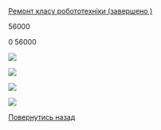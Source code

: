 ## 
[Ремонт класу робототехніки (завершено )](/info/for-grads/ремонт-класу-робототехніки/)

56000

0
56000



![](/images/blog/ремонт-класу-робототехніки/r1.jpg)



![](/images/blog/ремонт-класу-робототехніки/r2.jpg)



![](/images/blog/ремонт-класу-робототехніки/r3.jpg)



![](/images/blog/ремонт-класу-робототехніки/r4.jpg)


<!-- <form action="/%D0%B4%D0%BB%D1%8F-%D0%B2%D0%B8%D0%BF%D1%83%D1%81%D0%BA%D0%BD%D0%B8%D0%BA%D1%96%D0%B2/%D1%80%D0%B5%D0%BC%D0%BE%D0%BD%D1%82-%D0%BA%D0%BB%D0%B0%D1%81%D1%83-%D1%80%D0%BE%D0%B1%D0%BE%D1%82%D0%BE%D1%82%D0%B5%D1%85%D0%BD%D1%96%D0%BA%D0%B8" class="donateform" enctype="multipart/form-data" method="post"><input id="Email" name="Email" placeholder="email@domain.com" type="email" value="" /><input id="Name" name="Name" placeholder="Вася Пупкін" type="text" value="" /><input type="number" id="Amount" name="Amount" placeholder="100 UAH" />
<input type="hidden" id="ProjectId" name="ProjectId" value="1769" />
<input type="hidden" id="Subscribe" name="Subscribe" value="fasle" />
<input type="submit" value="Зробити внесок" />
<input name='ufprt' type='hidden' value='2E9F6FB95436531E6B606E5E3FBEAAF87E1C6964B5E21C09F867BB301A02E612ABDDF7079C6A550E18CBD4C2BB0CB02FA3AC30F6288B85928711C5BB58BF97F3E0DBF06202EB071F1B42B37B590EA386EDE6956FCCE58FB29BAAFF75582D5843658F937B1C214BA2917148C940ADE2B7E0EFA26960EE9E53FE9CE4866BD6519CFC619959DA707FE24E5021533B1CF7D8' /></form> -->


[Повернутись назад](/info/for-grads/)
